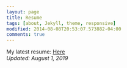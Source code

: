 ```yaml
---
layout: page
title: Resume
tags: [about, Jekyll, theme, responsive]
modified: 2014-08-08T20:53:07.573882-04:00
comments: true
---
```


My latest resume: [Here](/reports/Curriculum_Vitae_Ritesh_Ojha.pdf)   
*Updated: August 1, 2019*
